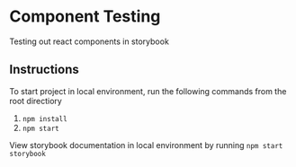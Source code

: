 # Component Testing
Testing out react components in storybook

## Instructions

To start project in local environment, run the following commands from the root directiory
1) `npm install`
2) `npm start`

View storybook documentation in local environment by running
`npm start storybook`
